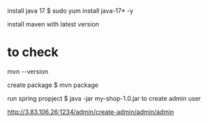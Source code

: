 install java 17
$ sudo yum install java-17* -y

install maven with latest version

# to check 
mvn --version

create package
$ mvn package

run spring propject
$ java -jar my-shop-1.0.jar
to create admin user

http://3.83.106.26:1234/admin/create-admin/admin/admin
